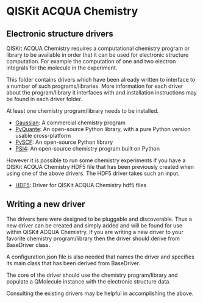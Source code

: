 # QISKit ACQUA Chemistry

## Electronic structure drivers

QISKit ACQUA Chemistry requires a computational chemistry program or library to be available in
order that it can be used for electronic structure computation. For example the computation of one and two electron
integrals for the molecule in the experiment.

This folder contains drivers which have been already written to interface to a number of such programs/libraries. More
information for each driver about the program/library it interfaces with and installation instructions may be found in
each driver folder.

At least one chemistry program/library needs to be installed.

* [Gaussian](./gaussiand): A commercial chemistry program  
* [PyQuante](./pyquanted): An open-source Python library, with a pure Python version usable cross-platform
* [PySCF](./pyscfd): An open-source Python library 
* [PSI4](./psi4d): An open-source chemistry program built on Python

However it is possible to run some chemistry experiments if you have a QISKit ACQUA Chemistry HDF5 file that has been
previously created when using one of the above drivers. The HDF5 driver takes such an input. 

* [HDF5](./hdf5d): Driver for QISKit ACQUA Chemistry hdf5 files    

## Writing a new driver

The drivers here were designed to be pluggable and discoverable. Thus a new driver can be created and simply added and
will be found for use within QISKit ACQUA Chemistry. If you are writing a new driver to your favorite chemistry
program/library then the driver should derive from BaseDriver class.

A configuration.json file is also needed that names the driver and specifies its main class that has been
derived from BaseDriver.

The core of the driver should use the chemistry program/library and populate a QMolecule instance with the electronic
structure data.
 
Consulting the existing drivers may be helpful in accomplishing the above.
